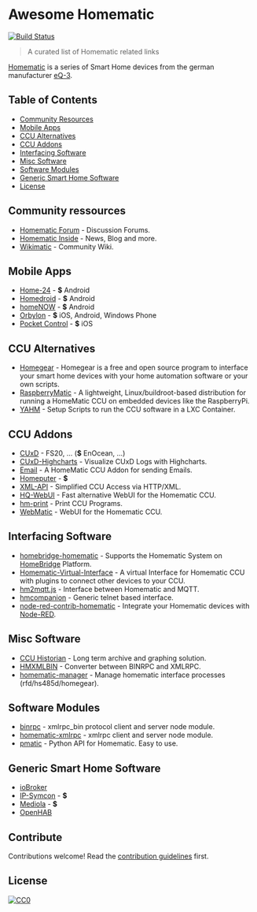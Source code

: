 # Awesome Homematic

[![Build Status](https://travis-ci.org/hobbyquaker/awesome-homematic.svg?branch=master)](https://travis-ci.org/hobbyquaker/awesome-homematic)

> A curated list of Homematic related links

[Homematic](http://www.homematic.com/) is a series of Smart Home devices from the german manufacturer [eQ-3](http://www.eq-3.de). 


## Table of Contents

- [Community Resources](#community-resources)
- [Mobile Apps](#mobile-apps)
- [CCU Alternatives](#ccu-alternatives)
- [CCU Addons](#ccu-addons)
- [Interfacing Software](#interfacing-software)
- [Misc Software](#misc-software)
- [Software Modules](#software-modules)
- [Generic Smart Home Software](#generic-smart-home-software)
- [License](License)


## Community ressources 

* [Homematic Forum](https://homematic-forum.de/) - Discussion Forums.
* [Homematic Inside](https://www.homematic-inside.de/) - News, Blog and more.
* [Wikimatic](http://www.wikimatic.de/wiki/Hauptseite) - Community Wiki.


## Mobile Apps

* [Home-24](http://www.home-24.net/index.php?page=sites/home.php&app=home24) - **$** Android 
* [Homedroid](http://www.homedroid.de/) - **$** Android
* [homeNOW](http://homenow.at) - **$** Android
* [Orbylon](https://www.orbylon.de/orbylon) - **$** iOS, Android, Windows Phone
* [Pocket Control](https://www.penzler.de) - **$** iOS


## CCU Alternatives

* [Homegear](https://homegear.eu/) - Homegear is a free and open source program to interface your smart home devices with your home automation software or your own scripts.
* [RaspberryMatic](https://github.com/jens-maus/RaspberryMatic) - A lightweight, Linux/buildroot-based distribution for running a HomeMatic CCU on embedded devices like the RaspberryPi.
* [YAHM](https://github.com/leonsio/YAHM) - Setup Scripts to run the CCU software in a LXC Container.


## CCU Addons

* [CUxD](https://www.homematic-inside.de/software/cuxdaemon) - FS20, ... (**$** EnOcean, ...)
* [CUxD-Highcharts](https://github.com/hobbyquaker/cuxd-highcharts) - Visualize CUxD Logs with Highcharts.
* [Email](https://github.com/jens-maus/hm_email) - A HomeMatic CCU Addon for sending Emails.
* [Homeputer](https://www.contronics.de/shop/Zentralen-und-Software/homeputer-CL-Studio-4-0-Software.html) - **$**
* [XML-API](https://github.com/hobbyquaker/xml-api) - Simplified CCU Access via HTTP/XML.
* [HQ-WebUI](https://github.com/hobbyquaker/hq-webui) - Fast alternative WebUI for the Homematic CCU.
* [hm-print](https://github.com/litti/hm-print) - Print CCU Programs.
* [WebMatic](http://webmatic.lmdsoft.de/tiki-index.php) - WebUI for the Homematic CCU.


## Interfacing Software

* [homebridge-homematic](https://github.com/thkl/homebridge-homematic) - Supports the Homematic System on [HomeBridge](https://github.com/nfarina/homebridge) Platform.
* [Homematic-Virtual-Interface](https://github.com/thkl/Homematic-Virtual-Interface) - A virtual Interface for Homematic CCU with plugins to connect other devices to your CCU.
* [hm2mqtt.js](https://github.com/hobbyquaker/hm2mqtt.js) - Interface between Homematic and MQTT.
* [hmcompanion](https://github.com/owagner/hmcompanion) - Generic telnet based interface.
* [node-red-contrib-homematic](https://github.com/firsttris/node-red-contrib-homematic) - Integrate your Homematic devices with [Node-RED](https://nodered.org).


## Misc Software

* [CCU Historian](http://www.ccu-historian.de/) - Long term archive and graphing solution.
* [HMXMLBIN](https://github.com/leonsio/HMXMLBIN) - Converter between BINRPC and XMLRPC.
* [homematic-manager](https://github.com/hobbyquaker/homematic-manager) - Manage homematic interface processes (rfd/hs485d/homegear).


## Software Modules

* [binrpc](https://github.com/hobbyquaker/binrpc) - xmlrpc_bin protocol client and server node module.
* [homematic-xmlrpc](https://github.com/hobbyquaker/homematic-xmlrpc) - xmlrpc client and server node module.
* [pmatic](https://github.com/LarsMichelsen/pmatic) - Python API for Homematic. Easy to use.


## Generic Smart Home Software

* [ioBroker](http://www.iobroker.net/?lang=de)
* [IP-Symcon](https://www.symcon.de/) - **$**
* [Mediola](http://www.mediola.com/) - **$**
* [OpenHAB](https://www.openhab.org/)


## Contribute

Contributions welcome! Read the [contribution guidelines](contributing.md) first.


## License

[![CC0](http://i.creativecommons.org/p/zero/1.0/88x31.png)](http://creativecommons.org/publicdomain/zero/1.0/)
